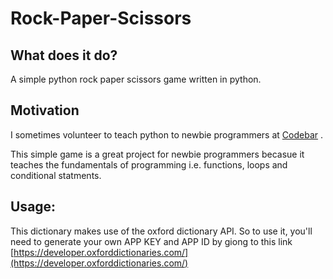# Rock-Paper-Scissors

## What does it do?
A simple python rock paper scissors game written in python.

## Motivation
I sometimes volunteer to teach python to newbie programmers at [Codebar](https://codebar.io/) .

This simple game is a great project for newbie programmers becasue it teaches the fundamentals of programming i.e. functions, loops and conditional statments.


## Usage:
This dictionary makes use of the oxford dictionary API. So to use it, you'll need to generate your own APP KEY and APP ID by giong to this link [https://developer.oxforddictionaries.com/](https://developer.oxforddictionaries.com/)


